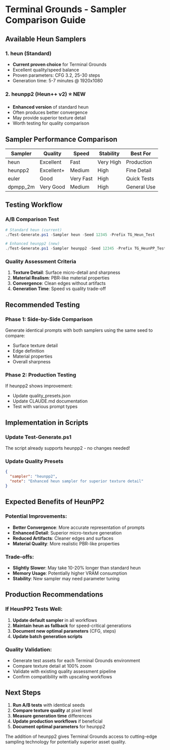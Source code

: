 # Terminal Grounds - Sampler Comparison Guide

## Available Heun Samplers

### 1. **heun** (Standard)
- **Current proven choice** for Terminal Grounds
- Excellent quality/speed balance
- Proven parameters: CFG 3.2, 25-30 steps
- Generation time: 5-7 minutes @ 1920x1080

### 2. **heunpp2** (Heun++ v2) ⭐ NEW
- **Enhanced version** of standard heun
- Often produces better convergence
- May provide superior texture detail
- Worth testing for quality comparison

## Sampler Performance Comparison

| Sampler | Quality | Speed | Stability | Best For |
|---------|---------|-------|-----------|----------|
| heun | Excellent | Fast | Very High | Production |
| heunpp2 | Excellent+ | Medium | High | Fine Detail |
| euler | Good | Very Fast | High | Quick Tests |
| dpmpp_2m | Very Good | Medium | High | General Use |

## Testing Workflow

### A/B Comparison Test
```powershell
# Standard heun (current)
./Test-Generate.ps1 -Sampler heun -Seed 12345 -Prefix TG_Heun_Test

# Enhanced heunpp2 (new)  
./Test-Generate.ps1 -Sampler heunpp2 -Seed 12345 -Prefix TG_HeunPP_Test
```

### Quality Assessment Criteria
1. **Texture Detail**: Surface micro-detail and sharpness
2. **Material Realism**: PBR-like material properties
3. **Convergence**: Clean edges without artifacts
4. **Generation Time**: Speed vs quality trade-off

## Recommended Testing

### Phase 1: Side-by-Side Comparison
Generate identical prompts with both samplers using the same seed to compare:
- Surface texture detail
- Edge definition  
- Material properties
- Overall sharpness

### Phase 2: Production Testing
If heunpp2 shows improvement:
- Update quality_presets.json
- Update CLAUDE.md documentation
- Test with various prompt types

## Implementation in Scripts

### Update Test-Generate.ps1
The script already supports heunpp2 - no changes needed!

### Update Quality Presets
```json
{
  "sampler": "heunpp2",
  "note": "Enhanced heun sampler for superior texture detail"
}
```

## Expected Benefits of HeunPP2

### Potential Improvements:
- **Better Convergence**: More accurate representation of prompts
- **Enhanced Detail**: Superior micro-texture generation
- **Reduced Artifacts**: Cleaner edges and surfaces
- **Material Quality**: More realistic PBR-like properties

### Trade-offs:
- **Slightly Slower**: May take 10-20% longer than standard heun
- **Memory Usage**: Potentially higher VRAM consumption
- **Stability**: New sampler may need parameter tuning

## Production Recommendations

### If HeunPP2 Tests Well:
1. **Update default sampler** in all workflows
2. **Maintain heun as fallback** for speed-critical generations
3. **Document new optimal parameters** (CFG, steps)
4. **Update batch generation scripts**

### Quality Validation:
- Generate test assets for each Terminal Grounds environment
- Compare texture detail at 100% zoom
- Validate with existing quality assessment pipeline
- Confirm compatibility with upscaling workflows

## Next Steps

1. **Run A/B tests** with identical seeds
2. **Compare texture quality** at pixel level
3. **Measure generation time** differences  
4. **Update production workflows** if beneficial
5. **Document optimal parameters** for heunpp2

The addition of heunpp2 gives Terminal Grounds access to cutting-edge sampling technology for potentially superior asset quality.
